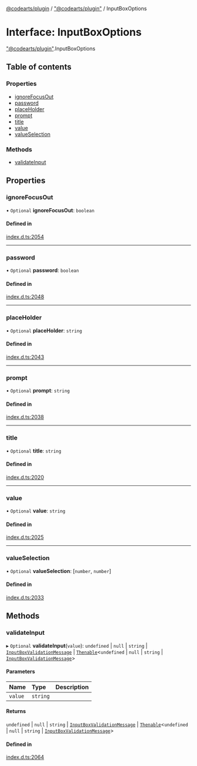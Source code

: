 [@codearts/plugin](../README.md) / ["@codearts/plugin"](../modules/_codearts_plugin_.md) / InputBoxOptions

# Interface: InputBoxOptions

["@codearts/plugin"](../modules/_codearts_plugin_.md).InputBoxOptions

## Table of contents

### Properties

- [ignoreFocusOut](codearts_plugin_.InputBoxOptions.md#ignorefocusout)
- [password](codearts_plugin_.InputBoxOptions.md#password)
- [placeHolder](codearts_plugin_.InputBoxOptions.md#placeholder)
- [prompt](codearts_plugin_.InputBoxOptions.md#prompt)
- [title](codearts_plugin_.InputBoxOptions.md#title)
- [value](codearts_plugin_.InputBoxOptions.md#value)
- [valueSelection](codearts_plugin_.InputBoxOptions.md#valueselection)

### Methods

- [validateInput](codearts_plugin_.InputBoxOptions.md#validateinput)

## Properties

### ignoreFocusOut

• `Optional` **ignoreFocusOut**: `boolean`

#### Defined in

[index.d.ts:2054](https://github.com/huaweicloud/cloudide-plugin-api/blob/b58031b/index.d.ts#L2054)

___

### password

• `Optional` **password**: `boolean`

#### Defined in

[index.d.ts:2048](https://github.com/huaweicloud/cloudide-plugin-api/blob/b58031b/index.d.ts#L2048)

___

### placeHolder

• `Optional` **placeHolder**: `string`

#### Defined in

[index.d.ts:2043](https://github.com/huaweicloud/cloudide-plugin-api/blob/b58031b/index.d.ts#L2043)

___

### prompt

• `Optional` **prompt**: `string`

#### Defined in

[index.d.ts:2038](https://github.com/huaweicloud/cloudide-plugin-api/blob/b58031b/index.d.ts#L2038)

___

### title

• `Optional` **title**: `string`

#### Defined in

[index.d.ts:2020](https://github.com/huaweicloud/cloudide-plugin-api/blob/b58031b/index.d.ts#L2020)

___

### value

• `Optional` **value**: `string`

#### Defined in

[index.d.ts:2025](https://github.com/huaweicloud/cloudide-plugin-api/blob/b58031b/index.d.ts#L2025)

___

### valueSelection

• `Optional` **valueSelection**: [`number`, `number`]

#### Defined in

[index.d.ts:2033](https://github.com/huaweicloud/cloudide-plugin-api/blob/b58031b/index.d.ts#L2033)

## Methods

### validateInput

▸ `Optional` **validateInput**(`value`): `undefined` \| ``null`` \| `string` \| [`InputBoxValidationMessage`](codearts_plugin_.InputBoxValidationMessage.md) \| [`Thenable`](Thenable.md)<`undefined` \| ``null`` \| `string` \| [`InputBoxValidationMessage`](codearts_plugin_.InputBoxValidationMessage.md)\>

#### Parameters

| Name | Type | Description |
| :------ | :------ | :------ |
| `value` | `string` |  |

#### Returns

`undefined` \| ``null`` \| `string` \| [`InputBoxValidationMessage`](codearts_plugin_.InputBoxValidationMessage.md) \| [`Thenable`](Thenable.md)<`undefined` \| ``null`` \| `string` \| [`InputBoxValidationMessage`](codearts_plugin_.InputBoxValidationMessage.md)\>

#### Defined in

[index.d.ts:2064](https://github.com/huaweicloud/cloudide-plugin-api/blob/b58031b/index.d.ts#L2064)
